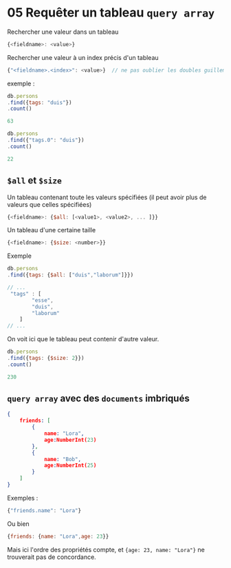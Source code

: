 # 05 Requêter un tableau `query array`

Rechercher une valeur dans un tableau

```js
{<fieldname>: <value>}
```



Rechercher une valeur à un index précis d'un tableau

```js
{"<fieldname>.<index>": <value>}  // ne pas oublier les doubles guillemets
```



exemple :

```js
db.persons
.find({tags: "duis"})
.count()

63
```

```js
db.persons
.find({"tags.0": "duis"})
.count()

22
```

## `$all` et `$size`

Un tableau contenant toute les valeurs spécifiées (il peut avoir plus de valeurs que celles spécifiées)

```js
{<fieldname>: {$all: [<value1>, <value2>, ... ]}}
```



Un tableau d'une certaine taille

```js
{<fieldname>: {$size: <number>}}
```



Exemple

```js
db.persons
.find({tags: {$all: ["duis","laborum"]}})
```

```js
// ...
 "tags" : [ 
        "esse", 
        "duis", 
        "laborum"
    ]
// ...
```

On voit ici que le tableau peut contenir d'autre valeur.

```js
db.persons
.find({tags: {$size: 2}})
.count()

230
```

## `query array` avec des `documents` imbriqués

```json
{
    friends: [
        {
            name: "Lora",
            age:NumberInt(23)
        },
        {
            name: "Bob",
            age:NumberInt(25)
        }
    ]
}
```

Exemples :

```js
{"friends.name": "Lora"}
```

Ou bien 

```js
{friends: {name: "Lora",age: 23}}
```

Mais ici l'ordre des propriétés compte, et `{age: 23, name: "Lora"}` ne trouverait pas de concordance.


